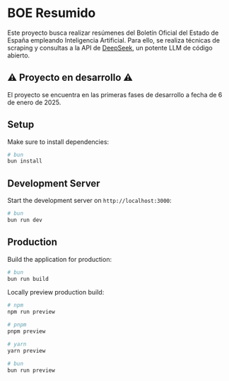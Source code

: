 # BOE Resumido

Este proyecto busca realizar resúmenes del Boletín Oficial del Estado de España empleando Inteligencia Artificial. Para ello, se realiza técnicas de scraping y consultas a la API de [DeepSeek](https://www.deepseek.com), un potente LLM de código abierto.

## ⚠️ Proyecto en desarrollo ⚠️

El proyecto se encuentra en las primeras fases de desarrollo a fecha de 6 de enero de 2025.

## Setup

Make sure to install dependencies:

```bash
# bun
bun install
```

## Development Server

Start the development server on `http://localhost:3000`:

```bash
# bun
bun run dev
```

## Production

Build the application for production:

```bash
# bun
bun run build
```

Locally preview production build:

```bash
# npm
npm run preview

# pnpm
pnpm preview

# yarn
yarn preview

# bun
bun run preview
```
